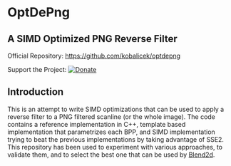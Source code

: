 OptDePng
========

A SIMD Optimized PNG Reverse Filter
-----------------------------------

Official Repository: https://github.com/kobalicek/optdepng

Support the Project: [![Donate](https://www.paypalobjects.com/en_US/i/btn/btn_donate_LG.gif)](
  https://www.paypal.com/cgi-bin/webscr?cmd=_donations&business=QDRM6SRNG7378&lc=EN;&item_name=rgbhsv&currency_code=EUR)

Introduction
------------

This is an attempt to write SIMD optimizations that can be used to apply a reverse filter to a PNG filtered scanline (or the whole image). The code contains a reference implementation in C++, template based implementation that parametrizes each BPP, and SIMD implementation trying to beat the previous implementations by taking advantage of SSE2. This repository has been used to experiment with various approaches, to validate them, and to select the best one that can be used by [Blend2d](http://blend2d.com).

